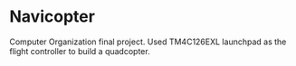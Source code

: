 # Navicopter
Computer Organization final project. Used TM4C126EXL launchpad as the flight controller to build a quadcopter.
